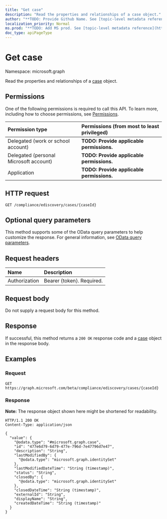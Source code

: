 ```yaml
---
title: "Get case"
description: "Read the properties and relationships of a case object."
author: "**TODO: Provide Github Name. See [topic-level metadata reference](https://msgo.azurewebsites.net/add/document/guidelines/metadata.html#topic-level-metadata)**"
localization_priority: Normal
ms.prod: "**TODO: Add MS prod. See [topic-level metadata reference](https://msgo.azurewebsites.net/add/document/guidelines/metadata.html#topic-level-metadata)**"
doc_type: apiPageType
---
```


# Get case
Namespace: microsoft.graph

Read the properties and relationships of a [case](../resources/case.md) object.

## Permissions
One of the following permissions is required to call this API. To learn more, including how to choose permissions, see [Permissions](/graph/permissions-reference).

|Permission type|Permissions (from most to least privileged)|
|:---|:---|
|Delegated (work or school account)|**TODO: Provide applicable permissions.**|
|Delegated (personal Microsoft account)|**TODO: Provide applicable permissions.**|
|Application|**TODO: Provide applicable permissions.**|

## HTTP request

<!-- {
  "blockType": "ignored"
}
-->
``` http
GET /compliance/ediscovery/cases/{caseId}
```

## Optional query parameters
This method supports some of the OData query parameters to help customize the response. For general information, see [OData query parameters](/graph/query-parameters).

## Request headers
|Name|Description|
|:---|:---|
|Authorization|Bearer {token}. Required.|

## Request body
Do not supply a request body for this method.

## Response

If successful, this method returns a `200 OK` response code and a [case](../resources/case.md) object in the response body.

## Examples

### Request
<!-- {
  "blockType": "request",
  "name": "get_case"
}
-->
``` http
GET https://graph.microsoft.com/beta/compliance/ediscovery/cases/{caseId}
```


### Response
**Note:** The response object shown here might be shortened for readability.
<!-- {
  "blockType": "response",
  "truncated": true,
  "@odata.type": "microsoft.graph.case"
}
-->
``` http
HTTP/1.1 200 OK
Content-Type: application/json

{
  "value": {
    "@odata.type": "#microsoft.graph.case",
    "id": "477e6d79-6d79-477e-796d-7e47796d7e47",
    "description": "String",
    "lastModifiedBy": {
      "@odata.type": "microsoft.graph.identitySet"
    },
    "lastModifiedDateTime": "String (timestamp)",
    "status": "String",
    "closedBy": {
      "@odata.type": "microsoft.graph.identitySet"
    },
    "closedDateTime": "String (timestamp)",
    "externalId": "String",
    "displayName": "String",
    "createdDateTime": "String (timestamp)"
  }
}
```


